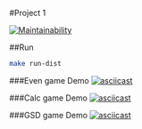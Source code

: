 #Project 1 

[![Maintainability](https://api.codeclimate.com/v1/badges/21d1fc6ba68de786a487/maintainability)](https://codeclimate.com/github/Pendalf2004/java-project-61/maintainability)

##Run
```bash
make run-dist
```

###Even game Demo
[![asciicast](https://asciinema.org/a/hqvFJEpObHBoOj9QdFsqH2zTp.svg)](https://asciinema.org/a/hqvFJEpObHBoOj9QdFsqH2zTp)

###Calc game Demo
[![asciicast](https://asciinema.org/a/Ir33lbAz8RnOgkQbM8EU5sElU.svg)](https://asciinema.org/a/Ir33lbAz8RnOgkQbM8EU5sElU)

###GSD game Demo
[![asciicast](https://asciinema.org/a/E8GLCpDKAwimKjr7e1CEsleW8.svg)](https://asciinema.org/a/E8GLCpDKAwimKjr7e1CEsleW8)
